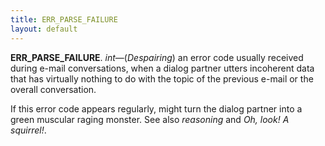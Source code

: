 ```yaml
---
title: ERR_PARSE_FAILURE
layout: default
---
```


__ERR_PARSE_FAILURE__.
_int_—(_Despairing_) an error code usually received during
e-mail conversations, when a dialog partner utters incoherent data
that has virtually nothing to do with the topic of the previous e-mail
or the overall conversation.

If this error code appears regularly, might turn the dialog partner
into a green muscular raging monster.
See also _reasoning_ and _Oh, look! A squirrel!_.
